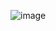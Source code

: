 ![image](https://user-images.githubusercontent.com/36649115/46578735-f5382e80-c9ba-11e8-8de6-cfdb177ab733.png)
